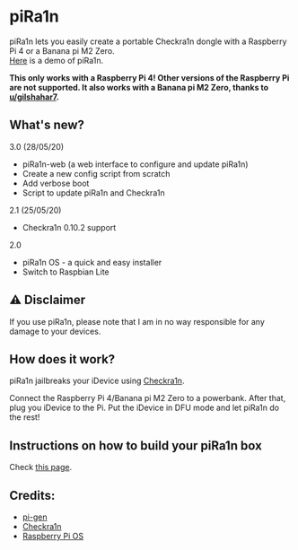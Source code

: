 # piRa1n
piRa1n lets you easily create a portable Checkra1n dongle with a Raspberry Pi 4 or a Banana pi M2 Zero.\
[Here](https://youtu.be/lqGb8SG-VII) is a demo of piRa1n.

**This only works with a Raspberry Pi 4! Other versions of the Raspberry Pi are not supported. It also works with a Banana pi M2 Zero, thanks to [u/gilshahar7](https://www.reddit.com/user/gilshahar7/).**

## What's new?
3.0 (28/05/20)
- piRa1n-web (a web interface to configure and update piRa1n)
- Create a new config script from scratch
- Add verbose boot
- Script to update piRa1n and Checkra1n

2.1 (25/05/20)
- Checkra1n 0.10.2 support

2.0
- piRa1n OS - a quick and easy installer
- Switch to Raspbian Lite

## ⚠️ Disclaimer
If you use piRa1n, please note that I am in no way responsible for any damage to your devices.

## How does it work?
piRa1n jailbreaks your iDevice using [Checkra1n](https://checkra.in/).

Connect the Raspberry Pi 4/Banana pi M2 Zero to a powerbank. After that, plug you iDevice to the Pi. Put the iDevice in DFU mode and let piRa1n do the rest!

## Instructions on how to build your piRa1n box
Check [this page](https://github.com/raspberryenvoie/piRa1n/wiki).

## Credits:
- [pi-gen](https://github.com/RPi-Distro/Pi-gen)
- [Checkra1n](https://checkra.in)
- [Raspberry Pi OS](https://www.raspberrypi.org/downloads/raspbian/)
